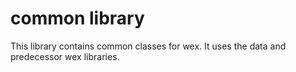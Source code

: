 # common library

This library contains common classes for wex.
It uses the data and predecessor wex libraries.
